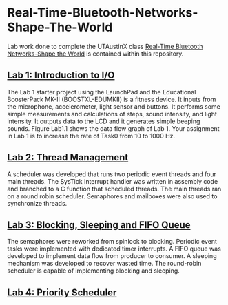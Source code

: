 # Real-Time-Bluetooth-Networks-Shape-The-World  
Lab work done to complete the UTAustinX class [Real-Time Bluetooth Networks-Shape the World](https://www.edx.org/course/real-time-bluetooth-networks-shape-the-world?index=undefined) is contained within this repository.  
## [Lab 1: Introduction to I/O](https://github.com/jeff-daniels/UTAustinX-Real-Time-Bluetooth-Networks-Shape-The-World/blob/main/Lab%201%20Introduction%20to%20IO/Lab1.c)    
The Lab 1 starter project using the LaunchPad and the Educational BoosterPack MK-II (BOOSTXL-EDUMKII) is a fitness device. It inputs from the microphone, accelerometer, light sensor and buttons. It performs some simple measurements and calculations of steps, sound intensity, and light intensity. It outputs data to the LCD and it generates simple beeping sounds. Figure Lab1.1 shows the data flow graph of Lab 1. Your assignment in Lab 1 is to increase the rate of Task0 from 10 to 1000 Hz.  
## [Lab 2: Thread Management](https://github.com/jeff-daniels/UTAustinX-Real-Time-Bluetooth-Networks-Shape-The-World/tree/main/Lab%202%20Thread%20Management)  
A scheduler was developed that runs two periodic event threads and four main threads.  The SysTick Interrupt handler was written in assembly code and branched to a C function that scheduled threads.  The main threads ran on a round robin scheduler.  Semaphores and mailboxes were also used to synchronize threads.  
## [Lab 3: Blocking, Sleeping and FIFO Queue](https://github.com/jeff-daniels/UTAustinX-Real-Time-Bluetooth-Networks-Shape-The-World/blob/main/Lab%203%20Blocking%2C%20Sleeping%20and%20FIFO%20Queue/Lab3.c)  
The semaphores were reworked from spinlock to blocking.  Periodic event tasks were implemented with dedicated timer interrupts.  A FIFO queue was developed to implement data flow from producer to consumer.  A sleeping mechanism was developed to recover wasted time.  The round-robin scheduler is capable of implementing blocking and sleeping.  
## [Lab 4: Priority Scheduler]()  
